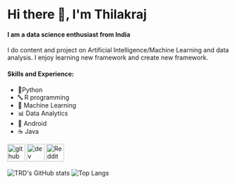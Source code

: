 # Hi there 👋, I'm Thilakraj 
#### I am a data science enthusiast from India
I do content and project on Artificial Intelligence/Machine Learning and data analysis. I enjoy learning new framework and create new framework.

#### Skills and Experience: 

* 🐍Python
* 🔤 R programming
* 🤖 Machine Learning 
* 📊 Data Analytics
* 📱 Android
* ☕ Java



[<img src='https://cdn.jsdelivr.net/npm/simple-icons@3.0.1/icons/github.svg' alt='github' height='40'>](https://github.com/Thilakraj1998)  [<img src='https://cdn.jsdelivr.net/npm/simple-icons@3.0.1/icons/dev-dot-to.svg' alt='dev' height='40'>](https://dev.to/Thilakraj1998)  [<img src='https://cdn.jsdelivr.net/npm/simple-icons@3.0.1/icons/reddit.svg' alt='Reddit' height='40'>](https://www.reddit.com/user/Moist-Argument-507)  



![TRD's GitHub stats](https://github-readme-stats.vercel.app/api?username=Thilakraj1998&show_icons=true&theme=radical&hide_border=true) ![Top Langs](https://github-readme-stats.vercel.app/api/top-langs/?username=Thilakraj1998&theme=radical&hide_border=true)
